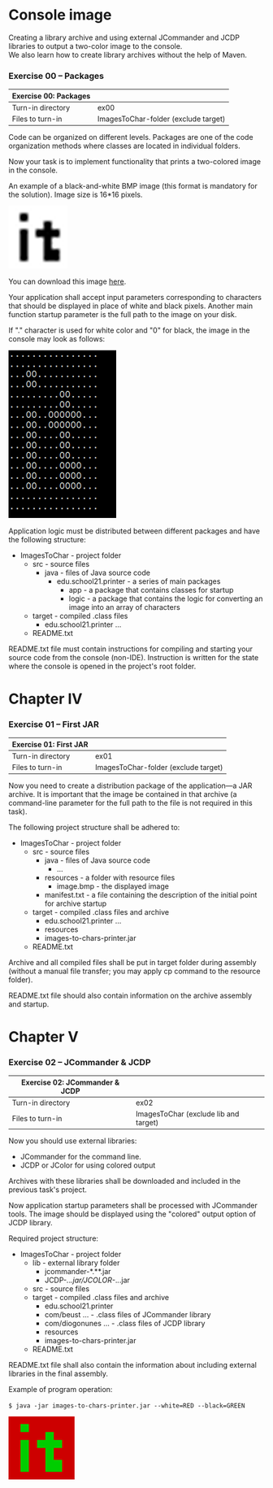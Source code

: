 # Console image

Creating a library archive and using external JCommander and JCDP libraries to output a two-color image to the console.<br/>
We also learn how to create library archives without the help of Maven.


### Exercise 00 – Packages

Exercise 00: Packages ||
---|---
Turn-in directory	| ex00
Files to turn-in	| ImagesToChar-folder (exclude target)

Code can be organized on different levels. Packages are one of the code organization methods where classes are located in individual folders. 

Now your task is to implement functionality that prints a two-colored image in the console. 

An example of a black-and-white BMP image (this format is mandatory for the solution). Image size is 16*16 pixels.

![it](misc/images/it_black.png)

You can download this image [here](https://yadi.sk/i/nt-C_kZKWrlyNQ ).

Your application shall accept input parameters corresponding to characters that should be displayed in place of white and black pixels. Another main function startup parameter is the full path to the image on your disk.

If "." character is used for white color and "0" for black, the image in the console may look as follows:


![it_console](misc/images/it_console.png)

Application logic must be distributed between different packages and have the following structure:

- ImagesToChar - project folder
  - src - source files
    -	java - files of Java source code
        - edu.school21.printer - a series of main packages
          -	app - a package that contains classes for startup 
          -	logic - a package that contains the logic for converting an image into an array of characters
  -	target - compiled .class files
    -	edu.school21.printer ...
  -	README.txt
  
README.txt file must contain instructions for compiling and starting your source code from the console (non-IDE). Instruction is written for the state where the console is opened in the project's root folder.

# Chapter IV
### Exercise 01 – First JAR

Exercise 01: First JAR ||
---|---
Turn-in directory	| ex01
Files to turn-in	| ImagesToChar-folder (exclude target)

Now you need to create a distribution package of the application—a JAR archive. It is important that the image be contained in that archive (a command-line parameter for the full path to the file is not required in this task).

The following project structure shall be adhered to:

- ImagesToChar - project folder
  - src - source files
    - java - files of Java source code
      - ...
    -	resources - a folder with resource files
         - image.bmp - the displayed image
    - manifest.txt - a file containing the description of the initial point for archive startup  
  - target - compiled .class files and archive
    - edu.school21.printer ...
    - resources
    - images-to-chars-printer.jar
  - README.txt

Archive and all compiled files shall be put in target folder during assembly (without a manual file transfer; you may apply cp command to the resource folder).

README.txt file should also contain information on the archive assembly and startup.

# Chapter V
### Exercise 02 – JCommander & JCDP
Exercise 02: JCommander & JCDP ||
---|---
Turn-in directory	| ex02
Files to turn-in |	ImagesToChar (exclude lib and target)

Now you should use external libraries:
- JCommander for the command line. 
- JCDP or JColor for using colored output

Archives with these libraries shall be downloaded and included in the previous task's project. 

Now application startup parameters shall be processed with JCommander tools. The image should be displayed using the "colored" output option of JCDP library.

Required project structure:
- ImagesToChar - project folder
  -	lib - external library folder
    -	jcommander-*.**.jar
    -	JCDP-*.*.*.jar/JCOLOR-*.*.*.jar
  -	src - source files
  -	target - compiled .class files and archive
    -	edu.school21.printer
    -	com/beust ... - .class files of JCommander library
    -	com/diogonunes ... - .class files of JCDP library
    -	resources
    -	images-to-chars-printer.jar
  -	README.txt

README.txt file shall also contain the information about including external libraries in the final assembly.

Example of program operation:

`$ java -jar images-to-chars-printer.jar --white=RED --black=GREEN`

![it_red](misc/images/it_red.png)
